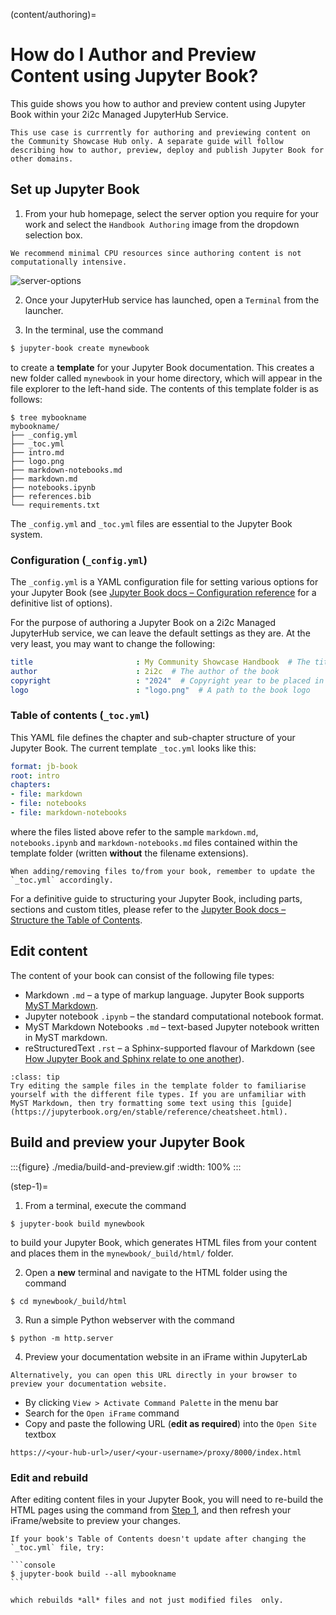 (content/authoring)=
# How do I Author and Preview Content using Jupyter Book?

This guide shows you how to author and preview content using Jupyter Book within your 2i2c Managed JupyterHub Service.

```{note}
This use case is currrently for authoring and previewing content on the Community Showcase Hub only. A separate guide will follow describing how to author, preview, deploy and publish Jupyter Book for other domains. 
```

## Set up Jupyter Book

1. From your hub homepage, select the server option you require for your work and select the `Handbook Authoring` image from the dropdown selection box.

```{margin} Server options
We recommend minimal CPU resources since authoring content is not computationally intensive.
```

![server-options](./media/server-options.png)

2. Once your JupyterHub service has launched, open a `Terminal` from the launcher.

3. In the terminal, use the command

```bash
$ jupyter-book create mynewbook
```

to create a **template** for your Jupyter Book documentation. This creates a new folder called `mynewbook` in your home directory, which will appear in the file explorer to the left-hand side. The contents of this template folder is as follows:

```
$ tree mybookname
mybookname/
├── _config.yml
├── _toc.yml
├── intro.md
├── logo.png
├── markdown-notebooks.md
├── markdown.md
├── notebooks.ipynb
├── references.bib
└── requirements.txt
```

The `_config.yml` and `_toc.yml` files are essential to the Jupyter Book system.

### Configuration (`_config.yml`)

The `_config.yml` is a YAML configuration file for setting various options for your Jupyter Book (see [Jupyter Book docs – Configuration reference](https://jupyterbook.org/en/stable/customize/config.html) for a definitive list of options).

For the purpose of authoring a Jupyter Book on a 2i2c Managed JupyterHub service, we can leave the default settings as they are. At the very least, you may want to change the following:

```yaml
title                       : My Community Showcase Handbook  # The title of the book. Will be placed in the left navbar.
author                      : 2i2c  # The author of the book
copyright                   : "2024"  # Copyright year to be placed in the footer
logo                        : "logo.png"  # A path to the book logo
```

<!-- JW: Might want to talk about/link to version control here, since you can specify the remote-hosted repo in the `_config.yml` file. -->

### Table of contents (`_toc.yml`)

This YAML file defines the chapter and sub-chapter structure of your Jupyter Book. The current template `_toc.yml` looks like this:

```yaml
format: jb-book 
root: intro
chapters:
- file: markdown
- file: notebooks
- file: markdown-notebooks
```

where the files listed above refer to the sample `markdown.md`, `notebooks.ipynb` and `markdown-notebooks.md` files contained within the template folder (written **without** the filename extensions).

```{note}
When adding/removing files to/from your book, remember to update the `_toc.yml` accordingly.
```

For a definitive guide to structuring your Jupyter Book, including parts, sections and custom titles, please refer to the [Jupyter Book docs – Structure the Table of Contents](https://jupyterbook.org/en/stable/structure/toc.html).

## Edit content

The content of your book can consist of the following file types:

- Markdown `.md` – a type of markup language. Jupyter Book supports [MyST Markdown](https://jupyterbook.org/en/stable/content/myst.html).
- Jupyter notebook `.ipynb` – the standard computational notebook format.
- MyST Markdown Notebooks `.md` – text-based Jupyter notebook written in MyST markdown.
- reStructuredText `.rst` – a Sphinx-supported flavour of Markdown (see [How Jupyter Book and Sphinx relate to one another](https://jupyterbook.org/en/stable/explain/sphinx.html)).

`````{admonition} Exercise
:class: tip
Try editing the sample files in the template folder to familiarise yourself with the different file types. If you are unfamiliar with MyST Markdown, then try formatting some text using this [guide](https://jupyterbook.org/en/stable/reference/cheatsheet.html).
`````

## Build and preview your Jupyter Book

:::{figure} ./media/build-and-preview.gif
:width: 100%
:::

(step-1)=
1. From a terminal, execute the command

```shell
$ jupyter-book build mynewbook
```

to build your Jupyter Book, which generates HTML files from your content and places them in the `mynewbook/_build/html/` folder.

2. Open a **new** terminal and navigate to the HTML folder using the command

```shell
$ cd mynewbook/_build/html
```

3. Run a simple Python webserver with the command

```shell
$ python -m http.server
```

4. Preview your documentation website in an iFrame within JupyterLab

```{margin} Preview in your browser
Alternatively, you can open this URL directly in your browser to preview your documentation website.
```

  - By clicking `View > Activate Command Palette` in the menu bar
  - Search for the `Open iFrame` command 
  - Copy and paste the following URL (**edit as required**) into the `Open Site` textbox
  
  ```
  https://<your-hub-url>/user/<your-username>/proxy/8000/index.html
  ```

### Edit and rebuild

After editing content files in your Jupyter Book, you will need to re-build the HTML pages using the command from [Step 1](step-1), and then refresh your iFrame/website to preview your changes.

````{tip}
If your book's Table of Contents doesn't update after changing the `_toc.yml` file, try:

```console
$ jupyter-book build --all mybookname
```

which rebuilds *all* files and not just modified files  only.
````